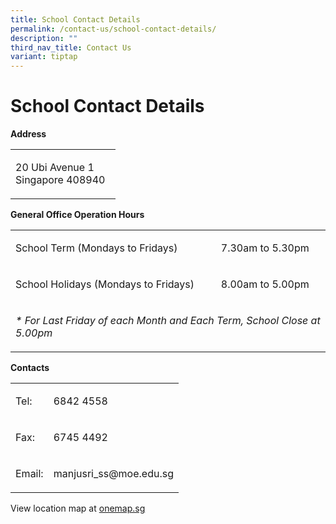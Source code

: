 ```yaml
---
title: School Contact Details
permalink: /contact-us/school-contact-details/
description: ""
third_nav_title: Contact Us
variant: tiptap
---
```

<h1>School Contact Details</h1>
<p><strong>Address</strong>
</p>
<table style="minWidth: 25px">
<colgroup>
<col>
</colgroup>
<tbody>
<tr>
<td rowspan="1" colspan="1">
<p>20 Ubi Avenue 1
<br>Singapore 408940 &nbsp;</p>
</td>
</tr>
</tbody>
</table>
<p><strong>General Office Operation Hours</strong>
</p>
<table style="minWidth: 50px">
<colgroup>
<col>
<col>
</colgroup>
<tbody>
<tr>
<td rowspan="1" colspan="1">
<p>School Term (Mondays to Fridays)</p>
</td>
<td rowspan="1" colspan="1">
<p>7.30am to 5.30pm</p>
</td>
</tr>
<tr>
<td rowspan="1" colspan="1">
<p>School Holidays (Mondays to Fridays)</p>
</td>
<td rowspan="1" colspan="1">
<p>8.00am to 5.00pm</p>
</td>
</tr>
<tr>
<td rowspan="1" colspan="2">
<p><em>* For Last Friday of each Month and Each Term, School Close at 5.00pm</em>
</p>
</td>
</tr>
</tbody>
</table>
<p><strong>Contacts</strong>
</p>
<table style="minWidth: 50px">
<colgroup>
<col>
<col>
</colgroup>
<tbody>
<tr>
<td rowspan="1" colspan="1">
<p>Tel:</p>
</td>
<td rowspan="1" colspan="1">
<p>6842 4558</p>
</td>
</tr>
<tr>
<td rowspan="1" colspan="1">
<p>Fax:</p>
</td>
<td rowspan="1" colspan="1">
<p>6745 4492</p>
</td>
</tr>
<tr>
<td rowspan="1" colspan="1">
<p>Email:</p>
</td>
<td rowspan="1" colspan="1">
<p>manjusri_ss@moe.edu.sg</p>
</td>
</tr>
</tbody>
</table>
<p>View location map at&nbsp;<a href="https://www.onemap.gov.sg/?lat=1.3274713&amp;lng=103.90172" rel="noopener noreferrer nofollow" target="_blank">onemap.sg</a>
</p>
<p></p>